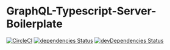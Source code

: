 # GraphQL-Typescript-Server-Boilerplate
[![CircleCI](https://circleci.com/gh/enspdf/GraphQL-Typescript-Server-Boilerplate.svg?style=svg)](https://circleci.com/gh/enspdf/GraphQL-Typescript-Server-Boilerplate)
[![dependencies Status](https://david-dm.org/enspdf/GraphQL-Typescript-Server-Boilerplate/status.svg)](https://david-dm.org/enspdf/GraphQL-Typescript-Server-Boilerplate)
[![devDependencies Status](https://david-dm.org/enspdf/GraphQL-Typescript-Server-Boilerplate/dev-status.svg)](https://david-dm.org/enspdf/GraphQL-Typescript-Server-Boilerplate?type=dev)
